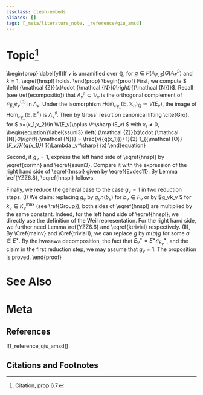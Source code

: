 ```yaml
---
cssclass: clean-embeds
aliases: []
tags: [_meta/literature_note, _reference/qiu_amsd]
---
```

# Topic[^1]
\begin{prop} \label{yll}If $v$ is unramified over ${\mathbb {Q}}$, for $g\in P ({\mathbb {A}}_{F,S})G({\mathbb {A}}_F^{ S})$ and $k=1$, \eqref{hnspl} holds. \end{prop}
\begin{proof}   First, we compute $ \left( {\mathcal {Z}}(x)\cdot {\mathcal {N}}_0\right)_{{\mathcal {N}}}$. Recall  (see \ref{ecompositio}) that   $\Lambda_v^\sharp\subset  {\mathbb {V}}_v$ is
the orthogonal complement of ${\mathcal {O}}_{E_v}e_v^{(0)}$ in $\Lambda_v$.
Under the isomorphism
${\mathrm{Hom}}_{{\mathcal {O}}_{E_v}}({\mathbb {E}},{\mathbb {X}}_n)_{{\mathbb {Q}}}\simeq V(E_v)$, the  image of ${\mathrm{Hom}}_{{\mathcal {O}}_{E_v}}({\mathbb {E}},  {\mathbb {E}}^n)$ is  $\Lambda_v^\sharp$.
Then 
by  Gross' result on  canonical lifting  \cite{Gro}, for  $ x=(x_1,x_2)\in  W(E_v)\oplus V^\sharp (E_v) $  with $x_1\neq 0$,
\begin{equation}\label{ssuni3} \left( {\mathcal {Z}}(x)\cdot {\mathcal {N}}_0\right)_{{\mathcal {N}}} = \frac{v({q(x_1)})+1}{2} 1_{{\mathcal {O}}_{F_v}}({q(x_1)}) 1_{\Lambda _v^\sharp} (x)
\end{equation} 

Second,   if $g_v= 1$,   express the left hand side of    \eqref{hnspl} by    \eqref{cormn} and \eqref{ssuni3}. Compare it  with the expression of   the right hand side of    \eqref{hnspl}  given by    \eqref{Evdec11}.
By Lemma   \ref{YZZ6.8},
\eqref{hnspl} follows.  

Finally, we reduce  the general case   to the case $g_v=1$ in two  reduction steps.  (I)
We  claim:
replacing $g_v$ by $g_vn(b_v)$ for   $b_v\in F_v$  or by $g_vk_v  $ for   $k_v\in K_v^{\max}$ (see \ref{Group}),  both sides of  \eqref{hnspl}  are multiplied by the same constant.
Indeed, for   the left hand side of    \eqref{hnspl}, we directly use  the definition of the Weil representation. 
For the right hand side, we further need Lemma \ref{YZZ6.6}  and    \eqref{ktrivial}  respectively.  (II),
By \Cref{mainv} and \Cref{trivial1},
we can replace $g$ by $m(a)g$
for some $a\in E^\times$. 
By   the Iwasawa decomposition, the fact that $E_v^\times=E^\times{\mathcal {O}}_{E_v}^\times$, and the claim  in the first reduction step, 
we may assume that $g_v= 1$. 
The proposition is proved.   \end{proof}

# See Also

# Meta
## References
![[_reference_qiu_amsd]]


## Citations and Footnotes
[^1]: Citation, prop 6.7